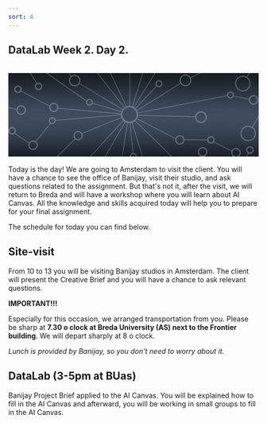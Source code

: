 ```yaml
---
sort: 4
---
```


## __DataLab Week 2. Day 2.__
\
<img src="./images/datalab_banner.jpg" alt="Books banner" width="600"/>

Today is the day! We are going to Amsterdam to visit the client. You will have a chance to see the office of Banijay, visit their studio, and ask questions related to the assignment.
But that's not it, after the visit, we will return to Breda and will have a workshop where you will learn about AI Canvas. All the knowledge and skills acquired today will help you to prepare for your final assignment.

The schedule for today you can find below.

## Site-visit

From 10 to 13 you will be visiting Banijay studios in Amsterdam.  The client will present the Creative Brief and you will have a chance to ask relevant questions. 

__IMPORTANT!!!__

Especially for this occasion, we arranged transportation from you. Please be sharp at __7.30 o clock at Breda University (AS) next to the Frontier building__. We will depart sharply at 8 o clock. 

*Lunch is provided by Banijay, so you don't need to worry about it.*

## DataLab (3-5pm at BUas)

Banijay Project Brief applied to the AI Canvas. You will be explained how to fill in the AI Canvas and afterward, you will be working in small groups to fill in the AI Canvas.



